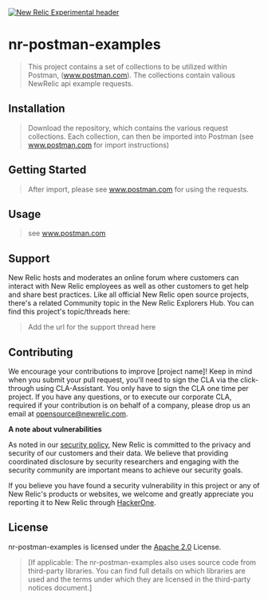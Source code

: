 [![New Relic Experimental header](https://github.com/newrelic/opensource-website/raw/master/src/images/categories/Experimental.png)](https://opensource.newrelic.com/oss-category/#new-relic-experimental)

# nr-postman-examples

> This project contains a set of collections to be utilized within Postman, (www.postman.com).   The collections contain valious NewRelic api example requests.    

## Installation

> Download the repository, which contains the various request collections.  Each collection, can then be imported into Postman (see www.postman.com for import instructions)

## Getting Started
> After import,  please see www.postman.com for using the requests. 

## Usage
>  see www.postman.com

## Support

New Relic hosts and moderates an online forum where customers can interact with New Relic employees as well as other customers to get help and share best practices. Like all official New Relic open source projects, there's a related Community topic in the New Relic Explorers Hub. You can find this project's topic/threads here:

>Add the url for the support thread here

## Contributing
We encourage your contributions to improve [project name]! Keep in mind when you submit your pull request, you'll need to sign the CLA via the click-through using CLA-Assistant. You only have to sign the CLA one time per project.
If you have any questions, or to execute our corporate CLA, required if your contribution is on behalf of a company,  please drop us an email at opensource@newrelic.com.

**A note about vulnerabilities**

As noted in our [security policy](../../security/policy), New Relic is committed to the privacy and security of our customers and their data. We believe that providing coordinated disclosure by security researchers and engaging with the security community are important means to achieve our security goals.

If you believe you have found a security vulnerability in this project or any of New Relic's products or websites, we welcome and greatly appreciate you reporting it to New Relic through [HackerOne](https://hackerone.com/newrelic).

## License
nr-postman-examples is licensed under the [Apache 2.0](http://apache.org/licenses/LICENSE-2.0.txt) License.
>[If applicable: The nr-postman-examples also uses source code from third-party libraries. You can find full details on which libraries are used and the terms under which they are licensed in the third-party notices document.]
